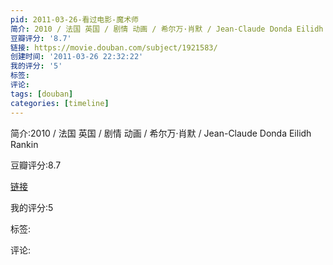 ```yaml
---
pid: 2011-03-26-看过电影-魔术师
简介: 2010 / 法国 英国 / 剧情 动画 / 希尔万·肖默 / Jean-Claude Donda Eilidh Rankin
豆瓣评分: '8.7'
链接: https://movie.douban.com/subject/1921583/
创建时间: '2011-03-26 22:32:22'
我的评分: '5'
标签:
评论:
tags: [douban]
categories: [timeline]
---
```

简介:2010 / 法国 英国 / 剧情 动画 / 希尔万·肖默 / Jean-Claude Donda Eilidh Rankin

豆瓣评分:8.7

[链接](https://movie.douban.com/subject/1921583/)

我的评分:5

标签:

评论:

